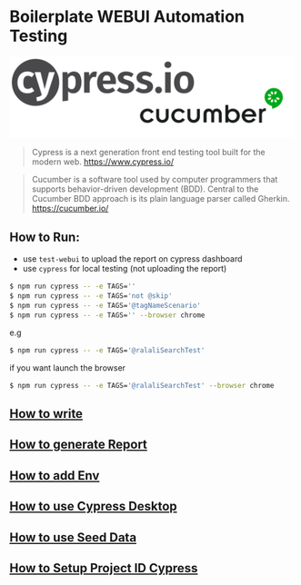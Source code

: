 #  Boilerplate WEBUI Automation Testing

<img src="docs/img/cypress_cucumber_logo.png" width="500"/>

> Cypress is a next generation front end testing tool built for the modern web. https://www.cypress.io/

> Cucumber is a software tool used by computer programmers that supports behavior-driven development (BDD). Central to the Cucumber BDD approach is its plain language parser called Gherkin. https://cucumber.io/

## How to Run:

- use `test-webui` to upload the report on cypress dashboard
- use `cypress` for local testing (not uploading the report)

```sh
$ npm run cypress -- -e TAGS=''
$ npm run cypress -- -e TAGS='not @skip'
$ npm run cypress -- -e TAGS='@tagNameScenario'
$ npm run cypress -- -e TAGS='' --browser chrome
```

e.g
```sh
$ npm run cypress -- -e TAGS='@ralaliSearchTest'
```

if you want launch the browser
```sh
$ npm run cypress -- -e TAGS='@ralaliSearchTest' --browser chrome
```

## [How to write](docs/)

## [How to generate Report](docs/Report.md)

## [How to add Env](docs/Env.md)

## [How to use Cypress Desktop](docs/Cypress_Desktop.md)

## [How to use Seed Data](docs/Seed_Data.md)

## [How to Setup Project ID Cypress](docs/ProjectID_Cypress.md)
